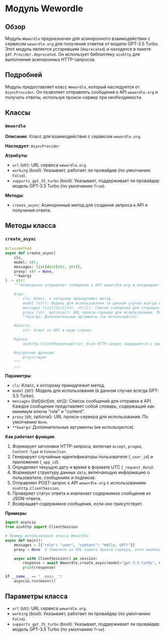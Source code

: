 # Модуль Wewordle
## Обзор

Модуль `Wewordle` предназначен для асинхронного взаимодействия с сервисом `wewordle.org` для получения ответов от модели GPT-3.5 Turbo. Этот модуль является устаревшим (`deprecated`) и находится в пакете `g4f.Provider.deprecated`. Он использует библиотеку `aiohttp` для выполнения асинхронных HTTP-запросов.

## Подробней

Модуль предоставляет класс `Wewordle`, который наследуется от `AsyncProvider`. Он позволяет отправлять сообщения к API `wewordle.org` и получать ответы, используя прокси-сервер при необходимости.

## Классы

### `Wewordle`

**Описание**: Класс для взаимодействия с сервисом `wewordle.org`.

**Наследует**: `AsyncProvider`

**Атрибуты**:
- `url` (str): URL сервиса `wewordle.org`.
- `working` (bool): Указывает, работает ли провайдер (по умолчанию `False`).
- `supports_gpt_35_turbo` (bool): Указывает, поддерживает ли провайдер модель GPT-3.5 Turbo (по умолчанию `True`).

**Методы**:
- `create_async`: Асинхронный метод для создания запроса к API и получения ответа.

## Методы класса

### `create_async`

```python
@classmethod
async def create_async(
    cls,
    model: str,
    messages: list[dict[str, str]],
    proxy: str = None,
    **kwargs
) -> str:
    """Асинхронно отправляет сообщения к API wewordle.org и возвращает ответ.

    Args:
        cls: Класс, к которому принадлежит метод.
        model (str): Модель для использования (в данном случае всегда GPT-3.5 Turbo).
        messages (list[dict[str, str]]): Список сообщений для отправки в API.
        proxy (str, optional): URL прокси-сервера для использования. По умолчанию `None`.
        **kwargs: Дополнительные аргументы (не используются).

    Returns:
        str: Ответ от API в виде строки.

    Raises:
        aiohttp.ClientResponseError: Если HTTP-запрос завершается с ошибкой.

    Внутренние функции:
        Отсутствуют
    """
    ...
```

**Параметры**:
- `cls`: Класс, к которому принадлежит метод.
- `model` (str): Модель для использования (в данном случае всегда GPT-3.5 Turbo).
- `messages` (list[dict[str, str]]): Список сообщений для отправки в API. Каждое сообщение представляет собой словарь, содержащий как минимум ключи "role" и "content".
- `proxy` (str, optional): URL прокси-сервера для использования. По умолчанию `None`.
- `**kwargs`: Дополнительные аргументы (не используются).

**Как работает функция**:
1. Формирует заголовки HTTP-запроса, включая `accept`, `pragma`, `Content-Type` и `Connection`.
2. Генерирует случайные идентификаторы пользователя (`_user_id`) и приложения (`_app_id`).
3. Определяет текущую дату и время в формате UTC (`_request_date`).
4. Формирует структуру данных `data`, включающую информацию о пользователе, сообщениях и подписке.
5. Отправляет POST-запрос к API `wewordle.org` с использованием `aiohttp.ClientSession`.
6. Проверяет статус ответа и извлекает содержимое сообщения из JSON-ответа.
7. Возвращает содержимое сообщения, если оно присутствует.

**Примеры**:

```python
import asyncio
from aiohttp import ClientSession

# Пример использования класса Wewordle
async def main():
    messages = [{"role": "user", "content": "Hello, GPT!"}]
    proxy = None  # Замените на URL вашего прокси-сервера, если необходимо

    async with ClientSession() as session:
        response = await Wewordle.create_async(model="gpt-3.5-turbo", messages=messages, proxy=proxy)
        print(response)

if __name__ == "__main__":
    asyncio.run(main())
```

## Параметры класса

- `url` (str): URL сервиса `wewordle.org`.
- `working` (bool): Указывает, работает ли провайдер (по умолчанию `False`).
- `supports_gpt_35_turbo` (bool): Указывает, поддерживает ли провайдер модель GPT-3.5 Turbo (по умолчанию `True`).